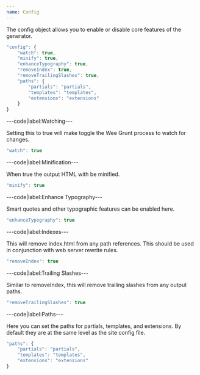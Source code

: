 ```yaml
---
name: Config
---
```


The config object allows you to enable or disable core features of the generator.

```javascript
"config": {
	"watch": true,
	"minify": true,
	"enhanceTypography": true,
	"removeIndex": true,
	"removeTrailingSlashes": true,
	"paths": {
		"partials": "partials",
		"templates": "templates",
		"extensions": "extensions"
	}
}
```

---code|label:Watching---

Setting this to true will make toggle the Wee Grunt process to watch for changes.

```javascript
"watch": true
```

---code|label:Minification---

When true the output HTML with be minified.

```javascript
"minify": true
```

---code|label:Enhance Typography---

Smart quotes and other typographic features can be enabled here.

```javascript
"enhanceTypography": true
```

---code|label:Indexes---

This will remove index.html from any path references. This should be used in conjunction with web server rewrite rules.

```javascript
"removeIndex": true
```

---code|label:Trailing Slashes---

Similar to removeIndex, this will remove trailing slashes from any output paths.

```javascript
"removeTrailingSlashes": true
```

---code|label:Paths---

Here you can set the paths for partials, templates, and extensions. By default they are at the same level as the site config file.

```javascript
"paths": {
	"partials": "partials",
	"templates": "templates",
	"extensions": "extensions"
}
```